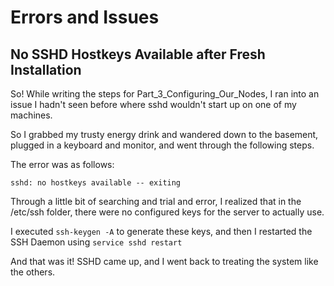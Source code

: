 # Errors and Issues

## No SSHD Hostkeys Available after Fresh Installation

So! While writing the steps for Part_3_Configuring_Our_Nodes, I ran into an issue I hadn't seen before where sshd wouldn't start up on one of my machines.

So I grabbed my trusty energy drink and wandered down to the basement, plugged in a keyboard and monitor, and went through the following steps.

The error was as follows:

    sshd: no hostkeys available -- exiting

Through a little bit of searching and trial and error, I realized that in the /etc/ssh folder, there were no configured keys for the server to actually use.

I executed `ssh-keygen -A` to generate these keys, and then I restarted the SSH Daemon using `service sshd restart`

And that was it! SSHD came up, and I went back to treating the system like the others.
